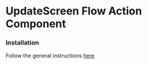 # UpdateScreen Flow Action Component

### Installation

Follow the general instructions [here](../README.md)
